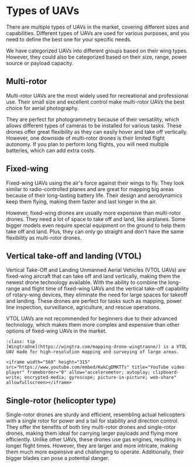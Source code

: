# Types of UAVs
There are multiple types of UAVs in the market, covering different sizes and capabilities. Different types of UAVs are used for various purposes, and you need to define the best one for your specific needs.

We have categorized UAVs into different groups based on their wing types. However, they could also be categorized based on their size, range, power source or payload capacity.

## Multi-rotor
Multi-rotor UAVs are the most widely used for recreational and professional use. Their small size and excellent control make multi-rotor UAVs the best choice for aerial photography.

They are perfect for photogrammetry because of their versatility, which allows different types of cameras to be installed for various tasks. These drones offer great flexibility as they can easily hover and take off vertically. However, one downside of multi-rotor drones is their limited flight autonomy. If you plan to perform long flights, you will need multiple batteries, which can add extra costs.

## Fixed-wing
Fixed-wing UAVs using the air's force against their wings to fly. They look similar to radio-controlled planes and are great for mapping big areas because of their long-lasting battery life. Their design and aerodynamics keep them flying, making them faster and last longer in the air.

However, fixed-wing drones are usually more expensive than multi-rotor drones. They need a lot of space to take off and land, like airplanes. Some bigger models even require special equipment on the ground to help them take off and land. Plus, they can only go straight and don't have the same flexibility as multi-rotor drones.

## Vertical take-off and landing (VTOL)
Vertical Take-Off and Landing Unmanned Aerial Vehicles (VTOL UAVs) are fixed-wing aircraft that can take off and land vertically, making them the newest drone technology available. With the ability to combine the long-range and flight time of fixed-wing UAVs and the vertical take-off capability of rotary-wing devices, they eliminate the need for large spaces for takeoff and landing. These drones are perfect for tasks such as mapping, power line inspection, surveillance, agriculture, and rescue operations.

VTOL UAVs are not recommended for beginners due to their advanced technology, which makes them more complex and expensive than other options of fixed-wing UAVs in the market.

```{admonition} Wingtra
:class: tip
[WingtraOne](https://wingtra.com/mapping-drone-wingtraone/) is a VTOL UAV made for high-resolution mapping and surveying of large areas.

<iframe width="560" height="315" src="https://www.youtube.com/embed/KwkCgDMKTTs" title="YouTube video player" frameborder="0" allow="accelerometer; autoplay; clipboard-write; encrypted-media; gyroscope; picture-in-picture; web-share" allowfullscreen></iframe>
```

## Single-rotor (helicopter type)
Single-rotor drones are sturdy and efficient, resembling actual helicopters with a single rotor for power and a tail for stability and direction control. They offer the benefits of both tiny multi-rotor drones and single-rotor drones, making them ideal for carrying larger payloads and flying more efficiently. Unlike other UAVs, these drones use gas engines, resulting in longer flight times. However, they are larger and more intricate, making them much more expensive and challenging to operate. Additionally, their bigger blades can pose a potential danger.





